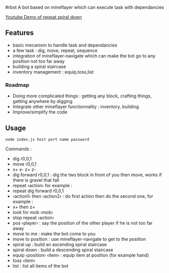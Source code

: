 #rbot
A bot based on mineflayer which can execute task with dependancies

[Youtube Demo of repeat spiral down](http://www.youtube.com/watch?v=UM1ZV5200S0)

## Features
 * basic mecanism to handle task and dependancies
 * a few task : dig, move, repeat, sequence
 * integration of mineflayer-navigate which can make the bot go to any position not too far away
 * building a spiral staircase
 * inventory management : equip,toss,list
 
### Roadmap

 * Doing more complicated things : getting any block, crafting things, getting anywhere by digging
 * Integrate other mineflayer functionnality : inventory, building
 * Improve/simplify the code
 
## Usage
	node index.js host port name password
 Commands :
 * dig r0,0,1
 * move r0,0,1
 * x+ x- z+ z-
 * dig forward r0,0,1 : dig the two block in front of you then move, works if there is gravel that fall
 * repeat &lsaquo;action&rsaquo; for example :
  * repeat dig forward r0,0,1
 * &lsaquo;action1&rsaquo; then &lsaquo;action2&rsaquo; : do first action then do the second one, for example :
  * x+ then z+
 * look for mob &lsaquo;mob&rsaquo;
 * stop repeat &lsaquo;action&rsaquo;
 * pos &lsaquo;player&rsaquo; : say the position of the other player if he is not too far away
 * move to me : make the bot come to you
 * move to position : use mineflayer-navigate to get to the position
 * spiral up : build an ascending spiral staircase
 * spiral down : build a descending spiral staircase
 * equip &lsaquo;position&rsaquo; &lsaquo;item&rsaquo; : equip item at position (for example hand)
 * toss &lsaquo;item&rsaquo;
 * list : list all items of the bot
